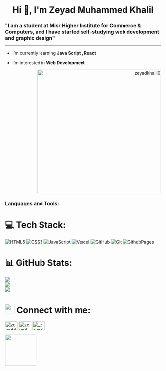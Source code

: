 <h1 align="center">Hi 👋, I'm Zeyad Muhammed Khalil</h1>
<h3 align="left">"I am a student at Misr Higher Institute for Commerce & Computers, and I have started self-studying web development and graphic design"</h3>

<hr>


- I’m currently learning **Java Script , React**

- I’m interested in **Web Development**
   
<p align="right"> <img src="https://th.bing.com/th?id=OIP.4fNBO_UDYEVxM0E5T2FyJQHaFj&w=288&h=216&c=8&rs=1&qlt=90&o=6&pid=3.1&rm=2" alt="zeyadkhalil0" width="400" /> </p> 
  




<h3 align="left">Languages and Tools:</h3>

# 💻 Tech Stack:
![HTML5](https://img.shields.io/badge/html5-%23E34F26.svg?style=for-the-badge&logo=html5&logoColor=white) ![CSS3](https://img.shields.io/badge/css3-%231572B6.svg?style=for-the-badge&logo=css3&logoColor=white) ![JavaScript](https://img.shields.io/badge/javascript-%23323330.svg?style=for-the-badge&logo=javascript&logoColor=%23F7DF1E)  ![Vercel](https://img.shields.io/badge/vercel-%23000000.svg?style=for-the-badge&logo=vercel&logoColor=white)    ![GitHub](https://img.shields.io/badge/github-%23121011.svg?style=for-the-badge&logo=github&logoColor=white)  ![Git](https://img.shields.io/badge/git-%23F05033.svg?style=for-the-badge&logo=git&logoColor=white) ![GithubPages](https://img.shields.io/badge/github%20pages-121013?style=for-the-badge&logo=github&logoColor=white) 



# 📊 GitHub Stats:
![](https://github-readme-stats.vercel.app/api?username=zeyadkhalil0&theme=tokyonight&hide_border=false&include_all_commits=true&count_private=true)<br/>
![](https://github-readme-streak-stats.herokuapp.com/?user=zeyadkhalil0&theme=tokyonight&hide_border=false)<br/>
![](https://github-readme-stats.vercel.app/api/top-langs/?username=zeyadkhalil0&theme=tokyonight&hide_border=false&include_all_commits=true&count_private=true&layout=compact)










 
 
 <h1 align="left">
<img src = "https://user-images.githubusercontent.com/63050133/156777293-72a6e681-2582-4a9d-ad92-09d1181d47c7.gif" width = 30>   Connect with me:</h1>
<p align="left">
<a href="https://twitter.com/zeyaddkhalil" target="blank"><img align="center" src="https://raw.githubusercontent.com/rahuldkjain/github-profile-readme-generator/master/src/images/icons/Social/twitter.svg" alt="zeyaddkhalil" height="30" width="40" /></a>
<a href="https://linkedin.com/in/zeyad-khalil-2b2416325" target="blank"><img align="center" src="https://raw.githubusercontent.com/rahuldkjain/github-profile-readme-generator/master/src/images/icons/Social/linked-in-alt.svg" alt="zeyad-khalil-2b2416325" height="30" width="40" /></a>
<a href="https://instagram.com/_zeyad.1" target="blank"><img align="center" src="https://raw.githubusercontent.com/rahuldkjain/github-profile-readme-generator/master/src/images/icons/Social/instagram.svg" alt="_zeyad.1" height="30" width="40" /></a>
</p>

<img src="https://media.giphy.com/media/iY8CRBdQXODJSCERIr/giphy.gif" width="100"> 









